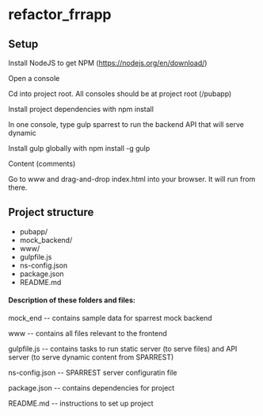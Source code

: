 # refactor_frrapp
## Setup
Install NodeJS to get NPM (https://nodejs.org/en/download/)

Open a console

Cd into project root. All consoles should be at project root (/pubapp)

Install project dependencies with npm install

In one console, type gulp sparrest to run the backend API that will serve dynamic

Install gulp globally with npm install -g gulp

Content (comments)

Go to www and drag-and-drop index.html into your browser. It will run from there.

## Project structure
* pubapp/
* mock_backend/
* www/
* gulpfile.js
* ns-config.json
* package.json
* README.md

#### Description of these folders and files:
mock_end -- contains sample data for sparrest mock backend

www -- contains all files relevant to the frontend

gulpfile.js -- contains tasks to run static server (to serve files)
and API server (to serve dynamic content from SPARREST)

ns-config.json -- SPARREST server configuratin file

package.json -- contains dependencies for project

README.md -- instructions to set up project
